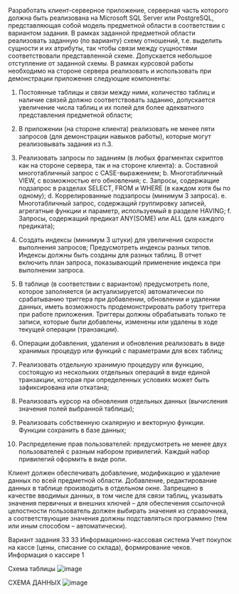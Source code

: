 Разработать клиент-серверное приложение, серверная часть которого должна быть  реализована на Microsoft SQL Server или PostgreSQL, представляющая собой модель предметной области в соответствии с вариантом задания. В рамках заданной предметной области реализовать заданную (по варианту) схему отношений, т.е. выделить сущности и их атрибуты, так чтобы связи между сущностями соответствовали представленной схеме.
Допускается небольшое отступление от заданной схемы. В рамках курсовой работы необходимо на стороне сервера реализовать и использовать при демонстрации приложения следующие компоненты: 
1.	Постоянные таблицы и связи между ними, количество таблиц и наличие связей должно соответствовать заданию, допускается увеличение числа таблиц и их полей для более адекватного представления предметной области;
2.	В приложении (на стороне клиента) реализовать не менее пяти запросов (для демонстрации навыков работы), которые могут реализовывать задания из п.3. 
3.	Реализовать запросы по заданиям (в любых фрагментах скриптов как на стороне сервера, так и на стороне клиента):
a.	Составной многотабличный запрос с CASE-выражением;
b.	Многотабличный VIEW, с возможностью его обновления;
c.	Запросы, содержащие подзапрос в разделах SELECT, FROM и WHERE (в каждом хотя бы по одному);
d.	Коррелированные подзапросы (минимум 3 запроса).
e.	Многотабличный запрос, содержащий группировку записей, агрегатные функции и параметр, используемый в разделе HAVING;
f.	Запросы, содержащий предикат ANY(SOME)  или ALL (для каждого предиката);

4.	Создать индексы (минимум 3 штуки) для увеличения скорости выполнения запросов;
Предусмотреть индексы разных типов. Индексы должны быть созданы для разных таблиц. В отчет включить план запроса, показывающий применение индекса при выполнении запроса. 
5.	В таблице (в соответствии с вариантом) предусмотреть поле, которое заполняется (и актуализируется) автоматически по срабатыванию триггера при добавлении, обновлении и удалении данных, иметь возможность продемонстрировать работу триггера при работе приложения. Триггеры должны обрабатывать только те записи, которые были добавлены, изменены или удалены в ходе текущей операции (транзакции).
6.	Операции добавления, удаления и обновления реализовать в виде хранимых процедур или функций с параметрами для всех таблиц;
7.	Реализовать отдельную хранимую процедуру или функцию, состоящую из нескольких отдельных операций в виде единой транзакции, которая при определенных условиях может быть зафиксирована или откатана;
8.	Реализовать курсор на обновления отдельных данных (вычисления значения полей выбранной таблицы);
9.	Реализовать собственную скалярную и векторную функции. Функции сохранить в базе данных;
10.	Распределение прав пользователей: предусмотреть не менее двух пользователей с разным набором привилегий. Каждый набор привилегий оформить в виде роли. 

Клиент должен обеспечивать добавление, модификацию и удаление данных по всей предметной области. Добавление, редактирование данных в таблице производить в отдельном окне.
Запрещено в качестве вводимых данных, в том числе для связи таблиц, указывать значения первичных и внешних ключей – для обеспечения ссылочной целостности пользователь должен выбирать значения из справочника, а соответствующие значения должны подставляться программно (тем или иным способом – автоматически).

Вариант задания 33
33	Информационно-кассовая система	Учет покупок на кассе (цены, списание со склада), формирование чеков. Информация о кассире	1

Схема таблицы
![image](https://github.com/DazTezzer/PyQT-SQL/assets/125472899/f78a076b-3462-444c-8881-ddd5a48e480e)

СХЕМА ДАННЫХ
![image](https://github.com/DazTezzer/PyQT-SQL/assets/125472899/1b988a9d-6a53-4864-b139-be290027c7e9)

